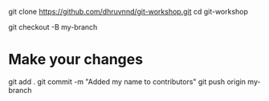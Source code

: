 git clone https://github.com/dhruvnnd/git-workshop.git
cd git-workshop

git checkout -B my-branch
# Make your changes

git add .
git commit -m "Added my name to contributors"
git push origin my-branch
